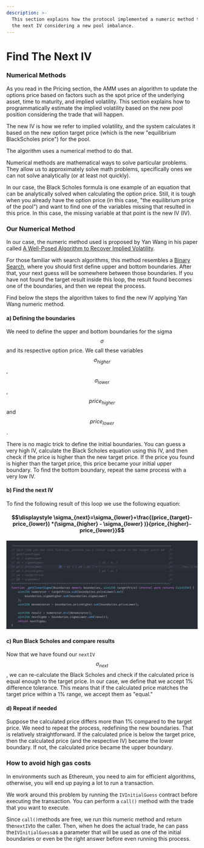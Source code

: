 ```yaml
---
description: >-
  This section explains how the protocol implemented a numeric method to find
  the next IV considering a new pool imbalance.
---
```


# Find The Next IV

### Numerical Methods

As you read in the Pricing section, the AMM uses an algorithm to update the options price based on factors such as the spot price of the underlying asset, time to maturity, and implied volatility. This section explains how to programmatically estimate the implied volatility based on the new pool position considering the trade that will happen.

The new IV is how we refer to implied volatility, and the system calculates it based on the new option target price \(which is the new "equilibrium BlackScholes price"\) for the pool.

The algorithm uses a numerical method to do that.

Numerical methods are mathematical ways to solve particular problems. They allow us to approximately solve math problems, specifically ones we can not solve analytically \(or at least not quickly\).

In our case, the Black Scholes formula is one example of an equation that can be analytically solved when calculating the option price. Still, it is tough when you already have the option price \(in this case, "the equilibrium price of the pool"\) and want to find one of the variables missing that resulted in this price. In this case, the missing variable at that point is the new IV \(IV\).

### Our Numerical Method

In our case, the numeric method used is proposed by Yan Wang in his paper called [A Well-Posed Algorithm to Recover Implied Volatility](https://www.semanticscholar.org/paper/A-Well-Posed-Algorithm-to-Recover-Implied-Wang/ed2f3b452c3734f9ea766ad0210063c116eb580f).

For those familiar with search algorithms, this method resembles a [Binary Search](https://en.wikipedia.org/wiki/Binary_search_algorithm#:~:text=In%20computer%20science%2C%20binary%20search,middle%20element%20of%20the%20array.), where you should first define upper and bottom boundaries. After that, your next guess will be somewhere between those boundaries. If you have not found the target result inside this loop, the result found becomes one of the boundaries, and then we repeat the process.

Find below the steps the algorithm takes to find the new IV applying Yan Wang numeric method.  

#### a\) Defining the boundaries

We need to define the upper and bottom boundaries for the sigma$$\sigma$$and its respective option price. We call these variables $$\sigma_{higher}$$, $$\sigma_{lower}$$, $$price_{higher}$$and $$price_{lower}$$.

There is no magic trick to define the initial boundaries. You can guess a very high IV, calculate the Black Scholes equation using this IV, and then check if the price is higher than the new target price. If the price you found is higher than the target price, this price became your initial upper boundary. To find the bottom boundary, repeat the same process with a very low IV.

#### b\) Find the next IV

To find the following result of this loop we use the following equation:

#### $$\displaystyle \sigma_{next}=\sigma_{lower}+\frac{(price_{target}-price_{lower}) *(\sigma_{higher} - \sigma_{lower} )}{price_{higher}-price_{lower}}$$

![In the IVGuesser contract, you can find this equation](../../.gitbook/assets/screen-shot-2021-04-02-at-09.54.25.png)

#### c\) Run Black Scholes and compare results

Now that we have found our `nextIV` $$\sigma_{next}$$, we can re-calculate the Black Scholes and check if the calculated price is equal enough to the target price. In our case, we define that we accept 1% difference tolerance. This means that if the calculated price matches the target price within a 1% range, we accept them as "equal."

#### d\) Repeat if needed 

Suppose the calculated price differs more than 1% compared to the target price. We need to repeat the process, redefining the new boundaries. That is relatively straightforward. If the calculated price is below the target price, then the calculated price \(and the respective IV\) became the lower boundary. If not, the calculated price became the upper boundary.

### How to avoid high gas costs

In environments such as Ethereum, you need to aim for efficient algorithms, otherwise, you will end up paying a lot to run a transaction. 

We work around this problem by running the `IVInitialGuess` contract before executing the transaction. You can perform a `call()` method with the trade that you want to execute.

Since `call()`methods are free, we run this numeric method and return the`nextIV`to the caller. Then, when he does the actual trade, he can pass the`IVInitialGuess`as a parameter that will be used as one of the initial boundaries or even be the right answer before even running this process.

